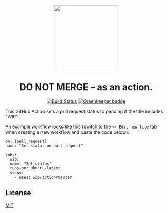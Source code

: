 <p align=center><a href="https://github.com/wip/app/tree/master/assets"><img src="https://github.com/wip/app/raw/master/assets/wip-logo.png" alt="" width="200" height="200"></a></p>

<h1 align="center">DO NOT MERGE – as an action.</h1>

<p align="center">
  <a href="https://travis-ci.com/wip/app" rel="nofollow"><img alt="Build Status" src="https://travis-ci.com/wip/app.svg?branch=master"></a>
  <a href="https://greenkeeper.io/" rel="nofollow"><img src="https://badges.greenkeeper.io/wip/app.svg" alt="Greenkeeper badge"></a>
</p>

This GitHub Action sets a pull request status to pending if the title includes "WIP".

An example workflow looks like this (switch to the <kbd>`<> Edit new file`</kbd> tab when creating a new workflow and paste the code below):

```workflow
on: [pull_request]
name: "Set status on pull_request"

jobs:
  wip:
  name: "Set status"
  runs-on: ubuntu-latest
  steps:
    - uses: wip/action@master
```

## License

[MIT](LICENSE)
